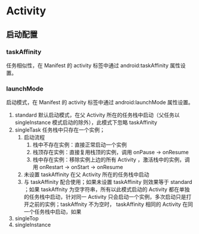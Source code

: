 # Activity

## 启动配置

### taskAffinity

任务相似性，在 Manifest 的 activity 标签中通过 android:taskAffinity 属性设置。

### launchMode

启动模式，在 Manifest 的 activity 标签中通过 android:launchMode 属性设置。

1. standard
   默认启动模式，在父 Activity 所在的任务栈中启动（父任务以 singleInstance 模式启动的除外），此模式下忽略 taskAffinity
2. singleTask
   任务栈中只存在一个实例；
   1. 启动流程
      1. 栈中不存在实例：直接正常启动一个实例
      2. 栈顶存在实例：直接复用栈顶的实例，调用 onPause -> onResume
      3. 栈中存在实例：移除实例上边的所有 Activity ，激活栈中的实例，调用 onRestart -> onStart -> onResume
   2. 未设置 taskAffinity
        在父 Activity 所在的任务栈中启动
   3. 与 taskAffinity 配合使用；如果未设置 taskAffinity 则效果等于 standard ；如果 taskAffnity 为空字符串，所有以此模式启动的 Activity 都在单独的任务栈中启动，针对同一 Activity 只会启动一个实例，多次启动只是打开之前的实例；taskAffnity 不为空时， taskAffinity 相同的 Activity 在同一个任务栈中启动，如果
3. singleTop
4. singleInstance
